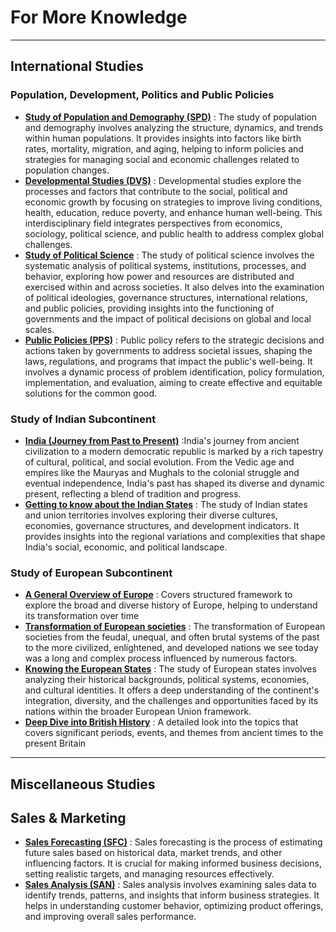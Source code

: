 # For More Knowledge 

---
## International Studies

### Population, Development, Politics and Public Policies
- [**Study of Population and Demography (SPD)**](https://github.com/fromsantanu/SPD-Main) : The study of population and demography involves analyzing the structure, dynamics, and trends within human populations. It provides insights into factors like birth rates, mortality, migration, and aging, helping to inform policies and strategies for managing social and economic challenges related to population changes.
- [**Developmental Studies (DVS)**](https://github.com/fromsantanu/DVS-Main) : Developmental studies explore the processes and factors that contribute to the social, political and economic growth by focusing on strategies to improve living conditions, health, education, reduce poverty, and enhance human well-being. This interdisciplinary field integrates perspectives from economics, sociology, political science, and public health to address complex global challenges.
- [**Study of Political Science**](https://github.com/fromsantanu/PLS-Main) : The study of political science involves the systematic analysis of political systems, institutions, processes, and behavior, exploring how power and resources are distributed and exercised within and across societies. It also delves into the examination of political ideologies, governance structures, international relations, and public policies, providing insights into the functioning of governments and the impact of political decisions on global and local scales.
- [**Public Policies (PPS)**](https://github.com/fromsantanu/PPS-Main) : Public policy refers to the strategic decisions and actions taken by governments to address societal issues, shaping the laws, regulations, and programs that impact the public's well-being. It involves a dynamic process of problem identification, policy formulation, implementation, and evaluation, aiming to create effective and equitable solutions for the common good.

### Study of Indian Subcontinent
- [**India (Journey from Past to Present)**](https://github.com/fromsantanu/Indian-History) :India's journey from ancient civilization to a modern democratic republic is marked by a rich tapestry of cultural, political, and social evolution. From the Vedic age and empires like the Mauryas and Mughals to the colonial struggle and eventual independence, India's past has shaped its diverse and dynamic present, reflecting a blend of tradition and progress. 
- [**Getting to know about the Indian States**](https://github.com/fromsantanu/Indian-States) : The study of Indian states and union territories involves exploring their diverse cultures, economies, governance structures, and development indicators. It provides insights into the regional variations and complexities that shape India's social, economic, and political landscape.

### Study of European Subcontinent
- [**A General Overview of Europe**](#) : Covers structured framework to explore the broad and diverse history of Europe, helping to understand its transformation over time
- [**Transformation of European societies**](#) : The transformation of European societies from the feudal, unequal, and often brutal systems of the past to the more civilized, enlightened, and developed nations we see today was a long and complex process influenced by numerous factors.
- [**Knowing the European States**](https://github.com/fromsantanu/Euro-States) : The study of European states involves analyzing their historical backgrounds, political systems, economies, and cultural identities. It offers a deep understanding of the continent's integration, diversity, and the challenges and opportunities faced by its nations within the broader European Union framework.
- [**Deep Dive into British History**](#) : A detailed look into the topics that covers significant periods, events, and themes from ancient times to the present Britain

---
## Miscellaneous Studies

## Sales & Marketing
- [**Sales Forecasting (SFC)**](https://github.com/fromsantanu/SFC-Main) : Sales forecasting is the process of estimating future sales based on historical data, market trends, and other influencing factors. It is crucial for making informed business decisions, setting realistic targets, and managing resources effectively.
- [**Sales Analysis (SAN)**](https://github.com/fromsantanu/SAN-Main) : Sales analysis involves examining sales data to identify trends, patterns, and insights that inform business strategies. It helps in understanding customer behavior, optimizing product offerings, and improving overall sales performance.
